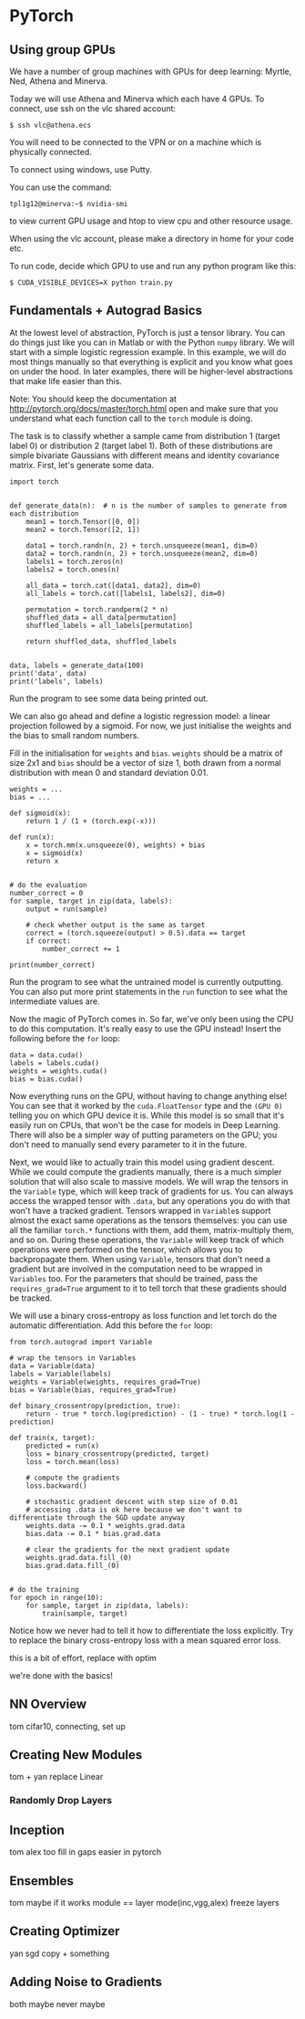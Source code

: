 # PyTorch

## Using group GPUs

We have a number of group machines with GPUs for deep learning: Myrtle, Ned, Athena and Minerva. 

Today we will use Athena and Minerva which each have 4 GPUs. To connect, use ssh on the vlc shared account:

```
$ ssh vlc@athena.ecs
```

You will need to be connected to the VPN or on a machine which is physically connected.

To connect using windows, use Putty.

You can use the command:

```
tpl1g12@minerva:~$ nvidia-smi
```

to view current GPU usage and htop to view cpu and other resource usage.

When using the vlc account, please make a directory in home for your code etc. 

To run code, decide which GPU to use and run any python program like this:

```
$ CUDA_VISIBLE_DEVICES=X python train.py 
```

## Fundamentals + Autograd Basics
At the lowest level of abstraction, PyTorch is just a tensor library.
You can do things just like you can in Matlab or with the Python `numpy` library.
We will start with a simple logistic regression example.
In this example, we will do most things manually so that everything is explicit and you know what goes on under the hood.
In later examples, there will be higher-level abstractions that make life easier than this.

Note: You should keep the documentation at http://pytorch.org/docs/master/torch.html open and make sure that you understand what each function call to the `torch` module is doing.

The task is to classify whether a sample came from distribution 1 (target label 0) or distribution 2 (target label 1).
Both of these distributions are simple bivariate Gaussians with different means and identity covariance matrix.
First, let's generate some data.

```
import torch


def generate_data(n):  # n is the number of samples to generate from each distribution
    mean1 = torch.Tensor([0, 0])
    mean2 = torch.Tensor([2, 1])

    data1 = torch.randn(n, 2) + torch.unsqueeze(mean1, dim=0)
    data2 = torch.randn(n, 2) + torch.unsqueeze(mean2, dim=0)
    labels1 = torch.zeros(n)
    labels2 = torch.ones(n)

    all_data = torch.cat([data1, data2], dim=0)
    all_labels = torch.cat([labels1, labels2], dim=0)

    permutation = torch.randperm(2 * n)
    shuffled_data = all_data[permutation]
    shuffled_labels = all_labels[permutation]

    return shuffled_data, shuffled_labels


data, labels = generate_data(100)
print('data', data)
print('labels', labels)
```

Run the program to see some data being printed out.

We can also go ahead and define a logistic regression model: a linear projection followed by a sigmoid.
For now, we just initialise the weights and the bias to small random numbers.

Fill in the initialisation for `weights` and `bias`.
`weights` should be a matrix of size 2x1 and `bias` should be a vector of size 1, both drawn from a normal distribution with mean 0 and standard deviation 0.01.

```
weights = ...
bias = ...

def sigmoid(x):
    return 1 / (1 + (torch.exp(-x)))

def run(x):
    x = torch.mm(x.unsqueeze(0), weights) + bias
    x = sigmoid(x)
    return x


# do the evaluation
number_correct = 0
for sample, target in zip(data, labels):
    output = run(sample)

    # check whether output is the same as target
    correct = (torch.squeeze(output) > 0.5).data == target
    if correct:
        number_correct += 1

print(number_correct)
```

Run the program to see what the untrained model is currently outputting.
You can also put more print statements in the `run` function to see what the intermediate values are.

Now the magic of PyTorch comes in.
So far, we've only been using the CPU to do this computation.
It's really easy to use the GPU instead!
Insert the following before the `for` loop:

```
data = data.cuda()
labels = labels.cuda()
weights = weights.cuda()
bias = bias.cuda()
```

Now everything runs on the GPU, without having to change anything else! You can see that it worked by the `cuda.FloatTensor` type and the `(GPU 0)` telling you on which GPU device it is.
While this model is so small that it's easily run on CPUs, that won't be the case for models in Deep Learning.
There will also be a simpler way of putting parameters on the GPU; you don't need to manually send every parameter to it in the future.

Next, we would like to actually train this model using gradient descent.
While we could compute the gradients manually, there is a much simpler solution that will also scale to massive models.
We will wrap the tensors in the `Variable` type, which will keep track of gradients for us.
You can always access the wrapped tensor with `.data`, but any operations you do with that won't have a tracked gradient.
Tensors wrapped in `Variable`s support almost the exact same operations as the tensors themselves: you can use all the familiar `torch.*` functions with them, add them, matrix-multiply them, and so on.
During these operations, the `Variable` will keep track of which operations were performed on the tensor, which allows you to backpropagate them.
When using `Variable`, tensors that don't need a gradient but are involved in the computation need to be wrapped in `Variables` too.
For the parameters that should be trained, pass the `requires_grad=True` argument to it to tell torch that these gradients should be tracked.

We will use a binary cross-entropy as loss function and let torch do the automatic differentiation.
Add this before the `for` loop:

```
from torch.autograd import Variable

# wrap the tensors in Variables
data = Variable(data)
labels = Variable(labels)
weights = Variable(weights, requires_grad=True)
bias = Variable(bias, requires_grad=True)

def binary_crossentropy(prediction, true):
    return - true * torch.log(prediction) - (1 - true) * torch.log(1 - prediction)

def train(x, target):
    predicted = run(x)
    loss = binary_crossentropy(predicted, target)
    loss = torch.mean(loss)

    # compute the gradients
    loss.backward()

    # stochastic gradient descent with step size of 0.01
    # accessing .data is ok here because we don't want to differentiate through the SGD update anyway
    weights.data -= 0.1 * weights.grad.data
    bias.data -= 0.1 * bias.grad.data

    # clear the gradients for the next gradient update
    weights.grad.data.fill_(0)
    bias.grad.data.fill_(0)


# do the training
for epoch in range(10):
    for sample, target in zip(data, labels):
        train(sample, target)
```

Notice how we never had to tell it how to differentiate the loss explicitly.
Try to replace the binary cross-entropy loss with a mean squared error loss.


this is a bit of effort, replace with optim


we're done with the basics!


## NN Overview
tom
cifar10, connecting, set up

## Creating New Modules
tom + yan
replace Linear
### Randomly Drop Layers


## Inception
tom
alex too fill in gaps
easier in pytorch

## Ensembles
tom
maybe if it works
module == layer
mode(inc,vgg,alex)
freeze layers

## Creating Optimizer
yan
sgd copy + something


## Adding Noise to Gradients
both maybe never
maybe
